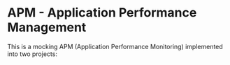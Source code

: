 # APM - Application Performance Management

This is a mocking APM (Application Performance Monitoring) implemented into two projects: 

